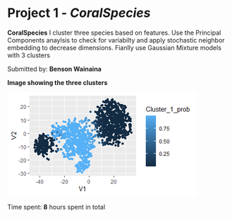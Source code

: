 
# Project 1 - *CoralSpecies*

**CoralSpecies** I cluster three species based on features. Use the Principal Components anaylsis to check for variabilty and
apply stochastic neighbor embedding to decrease dimensions.
Fianlly use Gaussian Mixture models with 3 clusters

Submitted by: **Benson Wainaina**

**Image showing the three clusters**

![](Images/Clusters.png)

Time spent: **8** hours spent in total

